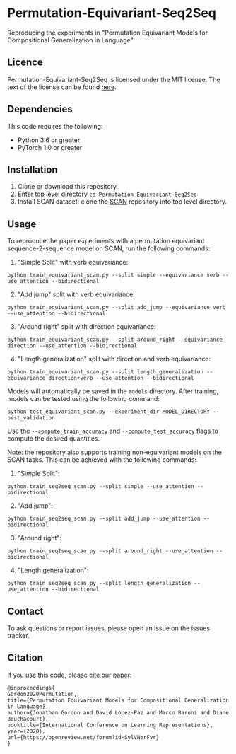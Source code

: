 # Permutation-Equivariant-Seq2Seq
Reproducing the experiments in "Permutation Equivariant Models for Compositional Generalization in Language"

## Licence
Permutation-Equivariant-Seq2Seq is licensed under the MIT license. The text of the license can be found [here](https://github.com/facebookresearch/Permutation-Equivariant-Seq2Seq/blob/master/LICENSE).


## Dependencies
This code requires the following:
* Python 3.6 or greater
* PyTorch 1.0 or greater

## Installation
1. Clone or download this repository.
2. Enter top level directory ```cd Permutation-Equivariant-Seq2Seq```
3. Install SCAN dataset: clone the [SCAN](https://github.com/brendenlake/SCAN) repository into top level directory.

## Usage
To reproduce the paper experiments with a permutation equivariant sequence-2-sequence model on SCAN, run the following commands:

1. "Simple Split" with verb equivariance:

```python train_equivariant_scan.py --split simple --equivariance verb --use_attention --bidirectional```

2. "Add jump" split with verb equivariance:

```python train_equivariant_scan.py --split add_jump --equivariance verb --use_attention --bidirectional```

3. "Around right" split with direction equivariance:
  
```python train_equivariant_scan.py --split around_right --equivariance direction --use_attention --bidirectional```

4. "Length generalization" split with direction and verb equivariance:
  
```python train_equivariant_scan.py --split length_generalization --equivariance direction+verb --use_attention --bidirectional```

Models will automatically be saved in the `models` directory. After training, models can be tested using the following command:

```python test_equivariant_scan.py --experiment_dir MODEL_DIRECTORY --best_validation```

Use the `--compute_train_accuracy` and `--compute_test_accuracy` flags to compute the desired quantities.

Note: the repository also supports training non-equivariant models on the SCAN tasks. This can be achieved with the following commands:

1. "Simple Split":

```python train_seq2seq_scan.py --split simple --use_attention --bidirectional```

2. "Add jump":

```python train_seq2seq_scan.py --split add_jump --use_attention --bidirectional```

3. "Around right":
  
```python train_seq2seq_scan.py --split around_right --use_attention --bidirectional```

4. "Length generalization":
  
```python train_seq2seq_scan.py --split length_generalization --use_attention --bidirectional```

## Contact
To ask questions or report issues, please open an issue on the issues tracker.

## Citation
If you use this code, please cite our [paper](https://openreview.net/forum?id=SylVNerFvr):
```
@inproceedings{
Gordon2020Permutation,
title={Permutation Equivariant Models for Compositional Generalization in Language},
author={Jonathan Gordon and David Lopez-Paz and Marco Baroni and Diane Bouchacourt},
booktitle={International Conference on Learning Representations},
year={2020},
url={https://openreview.net/forum?id=SylVNerFvr}
}
```